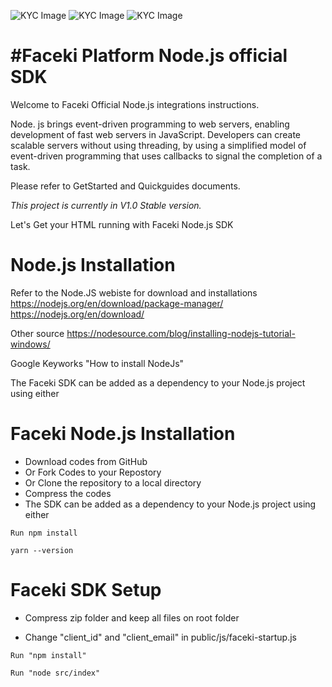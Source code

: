 ![KYC Image](https://faceki.com/test/photo/Screen1.png)
![KYC Image](https://faceki.com/test/photo/Screen2.png)
![KYC Image](https://faceki.com/test/photo/Screen3.png)

<h1>#Faceki Platform Node.js official SDK</h1>

Welcome to Faceki Official Node.js integrations instructions.

Node. js brings event-driven programming to web servers, enabling development of fast web servers in JavaScript. Developers can create scalable servers without using threading, by using a simplified model of event-driven programming that uses callbacks to signal the completion of a task.

Please refer to GetStarted and Quickguides documents. 


<i>This project is currently in V1.0 Stable version. </i>

Let's Get your HTML running with Faceki Node.js SDK 

<h1>Node.js Installation</h1>

Refer to the Node.JS webiste for download and installations https://nodejs.org/en/download/package-manager/ 
https://nodejs.org/en/download/ 

Other source https://nodesource.com/blog/installing-nodejs-tutorial-windows/ 

Google Keyworks "How to install NodeJs" 

The Faceki SDK can be added as a dependency to your Node.js project using either

<h1>Faceki Node.js Installation</h1>

* Download codes from GitHub
* Or Fork Codes to your Repostory 
* Or Clone the repository to a local directory
* Compress the codes 
* The SDK can be added as a dependency to your Node.js project using either
```
Run npm install
```

```
yarn --version
```

<h1>Faceki SDK Setup</h1>

* Compress zip folder and keep all files on root folder

* Change "client_id" and "client_email" in public/js/faceki-startup.js

```
Run "npm install"
```

```
Run "node src/index"
```

